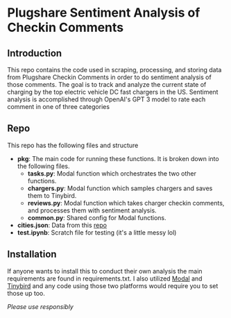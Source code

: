 # Plugshare Sentiment Analysis of Checkin Comments

## Introduction
This repo contains the code used in scraping, processing, and storing data from Plugshare Checkin Comments in order to do sentiment analysis of those comments. The goal is to track and analyze the current state of charging by the top electric vehicle DC fast chargers in the US. Sentiment analysis is accomplished through OpenAI's GPT 3 model to rate each comment in one of three categories

## Repo
This repo has the following files and structure
- **pkg**: The main code for running these functions. It is broken down into the following files.
    - **tasks.py**: Modal function which orchestrates the two other functions.
    - **chargers.py**: Modal function which samples chargers and saves them to Tinybird.
    - **reviews.py**: Modal function which takes charger checkin comments, and processes them with sentiment analysis.
    - **common.py**: Shared config for Modal functions.
- **cities.json**: Data from this [repo](https://gist.github.com/Miserlou/c5cd8364bf9b2420bb29#file-cities-json)
- **test.ipynb**: Scratch file for testing (it's a little messy lol)

## Installation
If anyone wants to install this to conduct their own analysis the main requirements are found in requirements.txt. I also utilized [Modal](https://modal.com/) and [Tinybird](https://www.tinybird.co/) and any code using those two platforms would require you to set those up too. 

*Please use responsibly*